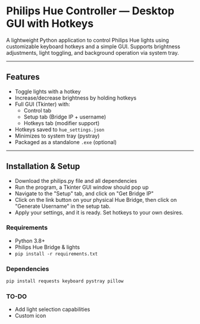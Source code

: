# Philips Hue Controller — Desktop GUI with Hotkeys

A lightweight Python application to control Philips Hue lights using customizable keyboard hotkeys and a simple GUI. Supports brightness adjustments, light toggling, and background operation via system tray.

---

## Features

- Toggle lights with a hotkey
- Increase/decrease brightness by holding hotkeys
- Full GUI (Tkinter) with:
  - Control tab
  - Setup tab (Bridge IP + username)
  - Hotkeys tab (modifier support)
- Hotkeys saved to `hue_settings.json`
- Minimizes to system tray (pystray)
- Packaged as a standalone `.exe` (optional)

---

## Installation & Setup
- Download the philips.py file and all dependencies
- Run the program, a Tkinter GUI window should pop up
- Navigate to the "Setup" tab, and click on "Get Bridge IP"
- Click on the link button on your physical Hue Bridge, then click on "Generate Username" in the setup tab.
- Apply your settings, and it is ready. Set hotkeys to your own desires.

### Requirements

- Python 3.8+
- Philips Hue Bridge & lights
- `pip install -r requirements.txt`

### Dependencies

```bash
pip install requests keyboard pystray pillow
```

### TO-DO
- Add light selection capabilities
- Custom icon
